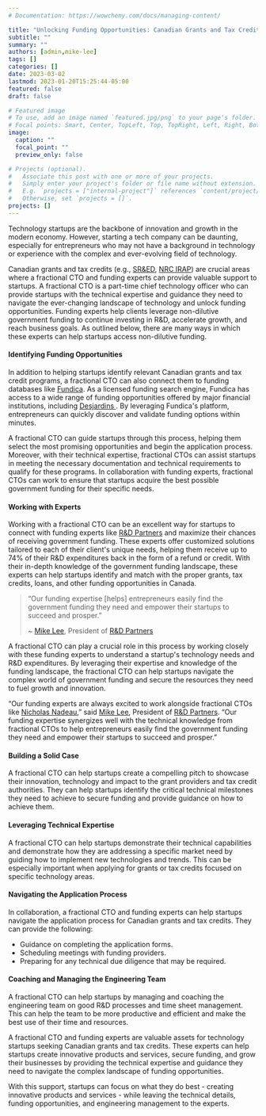 ```yaml
---
# Documentation: https://wowchemy.com/docs/managing-content/

title: "Unlocking Funding Opportunities: Canadian Grants and Tax Credits Made Easy with a Fractional CTO and Funding Experts"
subtitle: ""
summary: ""
authors: [admin,mike-lee]
tags: []
categories: []
date: 2023-03-02
lastmod: 2023-01-20T15:25:44-05:00
featured: false
draft: false

# Featured image
# To use, add an image named `featured.jpg/png` to your page's folder.
# Focal points: Smart, Center, TopLeft, Top, TopRight, Left, Right, BottomLeft, Bottom, BottomRight.
image:
  caption: ""
  focal_point: ""
  preview_only: false

# Projects (optional).
#   Associate this post with one or more of your projects.
#   Simply enter your project's folder or file name without extension.
#   E.g. `projects = ["internal-project"]` references `content/project/deep-learning/index.md`.
#   Otherwise, set `projects = []`.
projects: []
---
```


Technology startups are the backbone of innovation and growth in the modern economy. However, starting a tech company can be daunting, especially for entrepreneurs who may not have a background in technology or experience with the complex and ever-evolving field of technology.

Canadian grants and tax credits (e.g., [SR&ED](https://www.canada.ca/en/revenue-agency/services/scientific-research-experimental-development-tax-incentive-program.html), [NRC IRAP](https://nrc.canada.ca/en/support-technology-innovation)) are crucial areas where a fractional CTO and funding experts can provide valuable support to startups. A fractional CTO is a part-time chief technology officer who can provide startups with the technical expertise and guidance they need to navigate the ever-changing landscape of technology and unlock funding opportunities. Funding experts help clients leverage non-dilutive government funding to continue investing in R&D, accelerate growth, and reach business goals. As outlined below, there are many ways in which these experts can help startups access non-dilutive funding.

#### Identifying Funding Opportunities

In addition to helping startups identify relevant Canadian grants and tax credit programs, a fractional CTO can also connect them to funding databases like [Fundica](https://www.fundica.com/). As a licensed funding search engine, Fundica has access to a wide range of funding opportunities offered by major financial institutions, including [Desjardins ](https://desjardins.fundica.com/). By leveraging Fundica's platform, entrepreneurs can quickly discover and validate funding options within minutes.

A fractional CTO can guide startups through this process, helping them select the most promising opportunities and begin the application process. Moreover, with their technical expertise, fractional CTOs can assist startups in meeting the necessary documentation and technical requirements to qualify for these programs. In collaboration with funding experts, fractional CTOs can work to ensure that startups acquire the best possible government funding for their specific needs.

#### Working with Experts

Working with a fractional CTO can be an excellent way for startups to connect with funding experts like [R&D Partners](https://www.rdpartners.com/) and maximize their chances of receiving government funding. These experts offer customized solutions tailored to each of their client's unique needs, helping them receive up to 74% of their R&D expenditures back in the form of a refund or credit. With their in-depth knowledge of the government funding landscape, these experts can help startups identify and match with the proper grants, tax credits, loans, and other funding opportunities in Canada.

> “Our funding expertise [helps] entrepreneurs easily find the government funding they need and empower their startups to succeed and prosper.”
>
> ~ [Mike Lee](https://www.linkedin.com/in/tmlee/), President of [R&D Partners](https://www.rdpartners.com/)

A fractional CTO can play a crucial role in this process by working closely with these funding experts to understand a startup's technology needs and R&D expenditures. By leveraging their expertise and knowledge of the funding landscape, the fractional CTO can help startups navigate the complex world of government funding and secure the resources they need to fuel growth and innovation.

“Our funding experts are always excited to work alongside fractional CTOs like [Nicholas Nadeau](https://www.linkedin.com/in/engnadeau),” said [Mike Lee](https://www.linkedin.com/in/tmlee/), President of [R&D Partners](https://www.rdpartners.com/). “Our funding expertise synergizes well with the technical knowledge from fractional CTOs to help entrepreneurs easily find the government funding they need and empower their startups to succeed and prosper.”

#### Building a Solid Case

A fractional CTO can help startups create a compelling pitch to showcase their innovation, technology and impact to the grant providers and tax credit authorities. They can help startups identify the critical technical milestones they need to achieve to secure funding and provide guidance on how to achieve them.

#### Leveraging Technical Expertise

A fractional CTO can help startups demonstrate their technical capabilities and demonstrate how they are addressing a specific market need by guiding how to implement new technologies and trends. This can be especially important when applying for grants or tax credits focused on specific technology areas.

#### Navigating the Application Process

In collaboration, a fractional CTO and funding experts can help startups navigate the application process for Canadian grants and tax credits. They can provide the following:

- Guidance on completing the application forms.
- Scheduling meetings with funding providers.
- Preparing for any technical due diligence that may be required.

#### Coaching and Managing the Engineering Team

A fractional CTO can help startups by managing and coaching the engineering team on good R&D processes and time sheet management. This can help the team to be more productive and efficient and make the best use of their time and resources.

A fractional CTO and funding experts are valuable assets for technology startups seeking Canadian grants and tax credits. These experts can help startups create innovative products and services, secure funding, and grow their businesses by providing the technical expertise and guidance they need to navigate the complex landscape of funding opportunities.

With this support, startups can focus on what they do best - creating innovative products and services - while leaving the technical details, funding opportunities, and engineering management to the experts.
